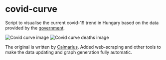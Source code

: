 # covid-curve
Script to visualise the current covid-19 trend in Hungary based on the data provided by the [government](https://koronavirus.gov.hu/hirek).

![Covid curve image](https://i.imgur.com/1gdvZTw.png)
![Covid curve deaths image](https://i.imgur.com/o8nILRt.png)

The original is written by [Calmarius](https://github.com/Calmarius). Added web-scraping and other tools to make the data updating and graph generation fully automatic.
